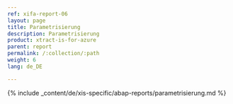 ```yaml
---
ref: xifa-report-06
layout: page
title: Parametrisierung
description: Parametrisierung
product: xtract-is-for-azure
parent: report
permalink: /:collection/:path
weight: 6
lang: de_DE

---
```

{% include _content/de/xis-specific/abap-reports/parametrisierung.md  %}